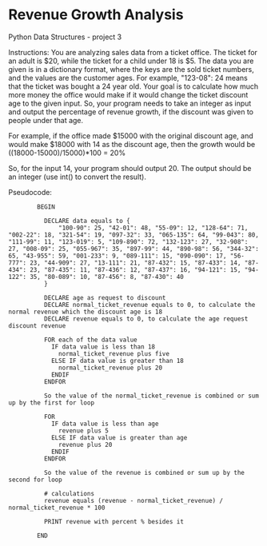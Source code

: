 # Revenue Growth Analysis

Python Data Structures - project 3

Instructions: You are analyzing sales data from a ticket office.
The ticket for an adult is $20, while the ticket for a child under 18 is $5.
The data you are given is in a dictionary format, where the keys are the sold ticket numbers, and the values are the customer ages.
For example, "123-08": 24 means that the ticket was bought a 24 year old.
Your goal is to calculate how much more money the office would make if it would change the ticket discount age to the given input.
So, your program needs to take an integer as input and output the percentage of revenue growth, if the discount was given to people under that age.

For example, if the office made $15000 with the original discount age, and would make $18000 with 14 as the discount age, then the growth would be ((18000-15000)/15000)*100 = 20%

So, for the input 14, your program should output 20. The output should be an integer (use int() to convert the result).

Pseudocode:





            BEGIN
            
              DECLARE data equals to {
                  "100-90": 25, "42-01": 48, "55-09": 12, "128-64": 71, "002-22": 18, "321-54": 19, "097-32": 33, "065-135": 64, "99-043": 80, "111-99": 11, "123-019": 5, "109-890": 72, "132-123": 27, "32-908": 27, "008-09": 25, "055-967": 35, "897-99": 44, "890-98": 56, "344-32": 65, "43-955": 59, "001-233": 9, "089-111": 15, "090-090": 17, "56-777": 23, "44-909": 27, "13-111": 21, "87-432": 15, "87-433": 14, "87-434": 23, "87-435": 11, "87-436": 12, "87-437": 16, "94-121": 15, "94-122": 35, "80-089": 10, "87-456": 8, "87-430": 40
              }

              DECLARE age as request to discount
              DECLARE normal_ticket_revenue equals to 0, to calculate the normal revenue which the discount age is 18
              DECLARE revenue equals to 0, to calculate the age request discount revenue

              FOR each of the data value 
                IF data value is less than 18
                  normal_ticket_revenue plus five
                ELSE IF data value is greater than 18
                  normal_ticket_revenue plus 20
                ENDIF
              ENDFOR

              So the value of the normal_ticket_revenue is combined or sum up by the first for loop

              FOR
                IF data value is less than age 
                  revenue plus 5
                ELSE IF data value is greater than age 
                  revenue plus 20
                ENDIF
              ENDFOR

              So the value of the revenue is combined or sum up by the second for loop

              # calculations
              revenue equals (revenue - normal_ticket_revenue) / normal_ticket_revenue * 100
              
              PRINT revenue with percent % besides it

            END
